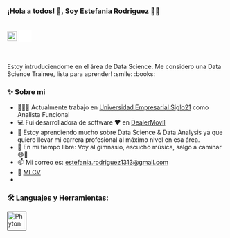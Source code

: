 ### ¡Hola a todos! 👋, Soy Estefania Rodriguez  👨‍💻

<br/>

<div style="display:flex; align-items:center">
<a href="https://www.linkedin.com/in/estefania-rodriguez-9a15a6177/">
  <img align="left" style="margin-right:5px" alt="Linkedin Estefania Rodriguez" width="22px" src="https://image.flaticon.com/icons/png/512/174/174857.png" />
</a>

<a href="">
  <img align="left" alt="Estefania | Gmail" width="29px" src="data:img/png;base64,iVBORw0KGgoAAAANSUhEUgAAAJYAAACWAQAAAAAUekxPAAAABGdBTUEAALGPC/xhBQAAACBjSFJNAAB6JgAAgIQAAPoAAACA6AAAdTAAAOpgAAA6mAAAF3CculE8AAAAAmJLR0QAAKqNIzIAAAAJcEhZcwAALiMAAC4jAXilP3YAAAAHdElNRQfjBBoSCgh9tsURAAAAJElEQVRIx+3IMQ0AAAgDsPnXTMIEYICjPZs9Js4555xzzrlXV5nXFcLm+QLoAAAAAElFTkSuQmCC" />
</a>

</div>

<br />
<br/>

<p>
 Estoy intruduciendome en el área de Data Science. Me considero una Data Science Trainee, lista para aprender! :smile: :books: 
<br/>

  
### ✨ Sobre mi

-   👨🏽‍💻 Actualmente trabajo en [Universidad Empresarial Siglo21](https://21.edu.ar) como Analista Funcional
-   💻 Fui desarrolladora de software ♥️ en [DealerMovil](https://dealermovil.com)
-   📕 Estoy aprendiendo mucho sobre Data Science & Data Analysis ya que quiero llevar mi carrera profesional al máximo nivel en esa área.
-   🎿 En mi tiempo libre: Voy al gimnasio, escucho música, salgo a caminar 😄👩
-   📫 Mi correo es: estefania.rodriguez1313@gmail.com
-   📝 [MI CV](https://github.com/EstefaniaJanetRodriguez/EstefaniaJanetRodriguez/blob/main/Mi%20_Curriculum%20_Vitae.md) 
-   

### 🛠️ Languajes y Herramientas:

<div style="display:flex; align-items:center">
<a href="">
  <img align="left" style="margin-right:5px" alt="Phyton" width="44px" src="https://miro.medium.com/max/374/1*wP8ubuQEIrtxtfd-DTOTig.jpeg" />
</a>



</div>




